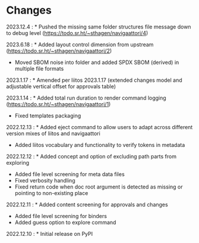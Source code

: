 # Changes

2023.12.4
:    * Pushed the missing same folder structures file message down to debug level (<https://todo.sr.ht/~sthagen/navigaattori/4>)

2023.6.18
:    * Added layout control dimension from upstream (<https://todo.sr.ht/~sthagen/navigaattori/2>)
* Moved SBOM noise into folder and added SPDX SBOM (derived) in multiple file formats 

2023.1.17
:    * Amended per liitos 2023.1.17 (extended changes model and adjustable vertical offset for approvals table)

2023.1.14
:   * Added total run duration to render command logging (<https://todo.sr.ht/~sthagen/navigaattori/1>)
* Fixed templates packaging

2022.12.13
:    * Added eject command to allow users to adapt across different version mixes of liitos and navigaattori
* Added liitos vocabulary and functionality to verify tokens in metadata

2022.12.12
:    * Added concept and option of excluding path parts from exploring
* Added file level screening for meta data files
* Fixed verbosity handling
* Fixed return code when doc root argument is detected as missing or pointing to non-existing place

2022.12.11
:    * Added content screening for approvals and changes
* Added file level screening for binders
* Added guess option to explore command

2022.12.10
:    * Initial release on PyPI

